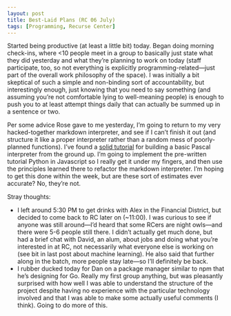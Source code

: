 ```yaml
---
layout: post
title: Best-Laid Plans (RC 06 July)
tags: [Programming, Recurse Center]
---
```

Started being productive (at least a little bit) today. Began doing morning check-ins, where <10 people meet in a group to basically just state what they did yesterday and what they’re planning to work on today (staff participate, too, so not everything is explicitly programming-related—just part of the overall work philosophy of the space). I was initially a bit skeptical of such a simple and non-binding sort of accountability, but interestingly enough, just knowing that you need to say something (and assuming you’re not comfortable lying to well-meaning people) is enough to push you to at least attempt things daily that can actually be summed up in a sentence or two.

Per some advice Rose gave to me yesterday, I’m going to return to my very hacked-together markdown interpreter, and see if I can’t finish it out (and structure it like a proper interpreter rather than a random mess of poorly-planned functions). I’ve found a [solid tutorial](https://ruslanspivak.com/lsbasi-part1/) for building a basic Pascal interpreter from the ground up. I’m going to implement the pre-written tutorial Python in Javascript so I really get it under my fingers, and then use the principles learned there to refactor the markdown interpreter. I’m hoping to get this done within the week, but are these sort of estimates ever accurate? No, they’re not.

Stray thoughts:

- I left around 5:30 PM to get drinks with Alex in the Financial District, but decided to come back to RC later on (~11:00). I was curious to see if anyone was still around—I’d heard that some RCers are night owls—and there were 5-6 people still there. I didn’t actually get much done, but had a brief chat with David, an alum, about jobs and doing what you’re interested in at RC, not necessarily what everyone else is working on (see bit in last post about machine learning). He also said that further along in the batch, more people stay late—so I’ll definitely be back.
- I rubber ducked today for Dan on a package manager similar to npm that he’s designing for Go. Really my first group anything, but was pleasantly surprised with how well I was able to understand the structure of the project despite having no experience with the particular technology involved and that I was able to make some actually useful comments (I think). Going to do more of this.